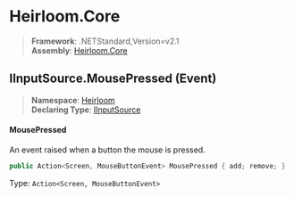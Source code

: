 # Heirloom.Core

> **Framework**: .NETStandard,Version=v2.1  
> **Assembly**: [Heirloom.Core][0]

## IInputSource.MousePressed (Event)

> **Namespace**: [Heirloom][0]  
> **Declaring Type**: [IInputSource][1]

#### MousePressed

An event raised when a button the mouse is pressed.

```cs
public Action<Screen, MouseButtonEvent> MousePressed { add; remove; }
```

Type: `Action<Screen, MouseButtonEvent>`

[0]: ../../../Heirloom.Core.md
[1]: ../IInputSource.md
